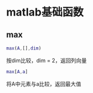 # matlab基础函数
## max
```matlab
max(A,[],dim)
```
按dim比较，dim = 2，返回列向量
```matlab
max[A,a]
```
将A中元素与a比较，返回最大值
